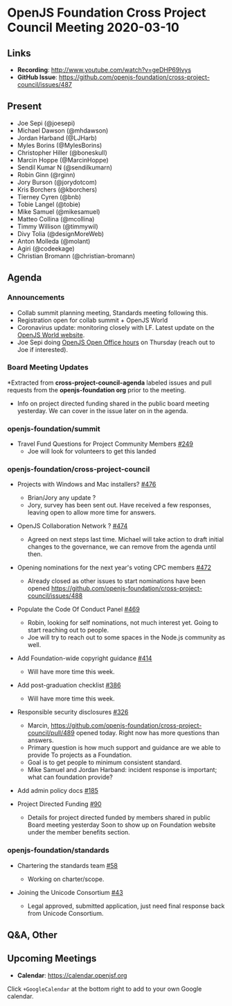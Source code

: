 # OpenJS Foundation Cross Project Council Meeting 2020-03-10

## Links

* **Recording**: http://www.youtube.com/watch?v=geDHP69lvys
* **GitHub Issue**: https://github.com/openjs-foundation/cross-project-council/issues/487

## Present

* Joe Sepi (@joesepi)
* Michael Dawson (@mhdawson)
* Jordan Harband (@LJHarb)
* Myles Borins (@MylesBorins)
* Christopher Hiller (@boneskull)
* Marcin Hoppe (@MarcinHoppe)
* Sendil Kumar N (@sendilkumarn)
* Robin Ginn (@rginn)
* Jory Burson (@jorydotcom)
* Kris Borchers (@kborchers)
* Tierney Cyren (@bnb)
* Tobie Langel (@tobie)
* Mike Samuel (@mikesamuel)
* Matteo Collina (@mcollina)
* Timmy Willison (@timmywil)
* Divy Tolia (@designMoreWeb)
* Anton Molleda (@molant)
* Agiri (@codeekage)
* Christian Bromann (@christian-bromann)

## Agenda

### Announcements

* Collab summit planning meeting, Standards meeting following this.
* Registration open for collab summit + OpenJS World
* Coronavirus update: monitoring closely with LF. Latest update on the [OpenJS World website](https://events.linuxfoundation.org/openjs-world/attend/novel-coronavirus-update/).
* Joe Sepi doing [OpenJS Open Office hours](https://github.com/openjs-foundation/open-office-hours) on Thursday (reach out to Joe if interested).

### Board Meeting Updates

*Extracted from **cross-project-council-agenda** labeled issues and pull requests from the **openjs-foundation org** prior to the meeting.

* Info on project directed funding shared in the public board meeting yesterday. We can cover in
  the issue later on in the agenda.

### openjs-foundation/summit

* Travel Fund Questions for Project Community Members [#249](https://github.com/openjs-foundation/summit/issues/249)
  * Joe will look for volunteers to get this landed

### openjs-foundation/cross-project-council

* Projects with Windows and Mac installers? [#476](https://github.com/openjs-foundation/cross-project-council/issues/476)
  * Brian/Jory any update ?
  * Jory, survey has been sent out. Have received a few responses, leaving open
    to allow more time for answers.

* OpenJS Collaboration Network ? [#474](https://github.com/openjs-foundation/cross-project-council/issues/474)
  * Agreed on next steps last time. Michael will take action to draft initial changes to the
    governance, we can remove from the agenda until then.

* Opening nominations for the next year's voting CPC members [#472](https://github.com/openjs-foundation/cross-project-council/issues/472)
  * Already closed as other issues to start nominations have been opened
https://github.com/openjs-foundation/cross-project-council/issues/488


* Populate the Code Of Conduct Panel [#469](https://github.com/openjs-foundation/cross-project-council/issues/469)
  * Robin, looking for self nominations, not much interest yet. Going to start
     reaching out to people.
  * Joe will try to reach out to some spaces in the Node.js community as well.

* Add Foundation-wide copyright guidance [#414](https://github.com/openjs-foundation/cross-project-council/pull/414)
  * Will have more time this week.

* Add post-graduation checklist [#386](https://github.com/openjs-foundation/cross-project-council/pull/386)
  * Will have more time this week.


* Responsible security disclosures [#326](https://github.com/openjs-foundation/cross-project-council/issues/326)
  * Marcin, https://github.com/openjs-foundation/cross-project-council/pull/489 opened
    today. Right now has more questions than answers.
  * Primary question is how much support and guidance are we able to provide
    To projects as a Foundation.
  * Goal is to get people to minimum consistent standard.
  * Mike Samuel and Jordan Harband: incident response is important; what can foundation provide?

* Add admin policy docs [#185](https://github.com/openjs-foundation/cross-project-council/issues/185)

* Project Directed Funding [#90](https://github.com/openjs-foundation/cross-project-council/issues/90)
  * Details for project directed funded by members shared in public Board meeting yesterday
    Soon to show up on Foundation website under the member benefits section.

### openjs-foundation/standards

* Chartering the standards team [#58](https://github.com/openjs-foundation/standards/issues/58)
  * Working on charter/scope.

* Joining the Unicode Consortium [#43](https://github.com/openjs-foundation/standards/issues/43)
  * Legal approved, submitted application, just need final response back from Unicode
    Consortium.

## Q&A, Other

## Upcoming Meetings

* **Calendar**: https://calendar.openjsf.org

Click `+GoogleCalendar` at the bottom right to add to your own Google calendar.



